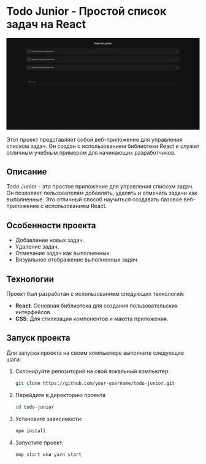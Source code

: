# Todo Junior - Простой список задач на React

![Todo Junior Screenshot](./src/img/junior.png)

Этот проект представляет собой веб-приложение для управления списком задач. Он создан с использованием библиотеки React и служит отличным учебным примером для начинающих разработчиков.

## Описание

Todo Junior - это простое приложение для управления списком задач. Он позволяет пользователям добавлять, удалять и отмечать задачи как выполненные. Это отличный способ научиться создавать базовое веб-приложение с использованием React.

## Особенности проекта

- Добавление новых задач.
- Удаление задач.
- Отмечание задач как выполненных.
- Визуальное отображение выполненных задач.

## Технологии

Проект был разработан с использованием следующих технологий:

- **React**: Основная библиотека для создания пользовательских интерфейсов.
- **CSS**: Для стилизации компонентов и макета приложения.
<!-- - **LocalStorage**: Для хранения задач локально в браузере пользователя. -->

## Запуск проекта

Для запуска проекта на своем компьютере выполните следующие шаги:

1. Склонируйте репозиторий на свой локальный компьютер:

   ```bash
   git clone https://github.com/your-username/todo-junior.git

2. Перейдите в директорию проекта
   ``````bash 
   cd todo-junior

3. Установите зависимости:
   ``````bash 
   npm install

4. Запустите проект:
   ``````bash 
   nmp start или yarn start

